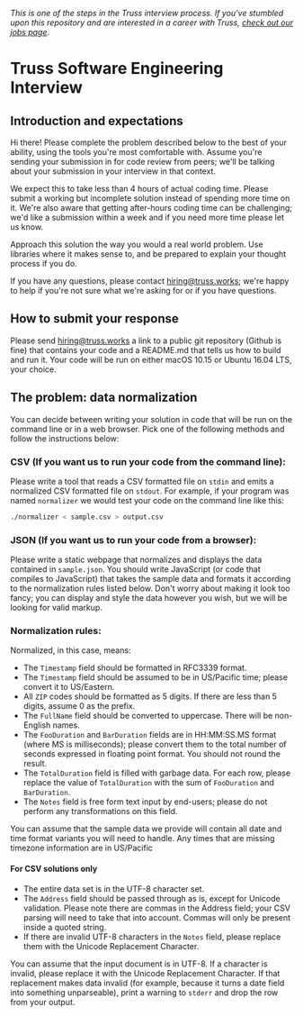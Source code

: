 _This is one of the steps in the Truss interview process. If you've
stumbled upon this repository and are interested in a career with
Truss, [check out our jobs page](https://truss.works/jobs)._

# Truss Software Engineering Interview

## Introduction and expectations

Hi there! Please complete the problem described below to the best of
your ability, using the tools you're most comfortable with. Assume
you're sending your submission in for code review from peers;
we'll be talking about your submission in your interview in that
context.

We expect this to take less than 4 hours of actual coding time. Please
submit a working but incomplete solution instead of spending more time
on it. We're also aware that getting after-hours coding time can be
challenging; we'd like a submission within a week and if you need more
time please let us know.

Approach this solution the way you would a real world problem. Use
libraries where it makes sense to, and be prepared to explain your
thought process if you do.

If you have any questions, please contact hiring@truss.works; we're
happy to help if you're not sure what we're asking for or if you have
questions.

## How to submit your response

Please send hiring@truss.works a link to a public git repository
(Github is fine) that contains your code and a README.md that tells us
how to build and run it. Your code will be run on either macOS 10.15
or Ubuntu 16.04 LTS, your choice.

## The problem: data normalization

You can decide between writing your solution in code that will be run
on the command line or in a web browser. Pick one of the following methods
and follow the instructions below:

### CSV (If you want us to run your code from the command line):

Please write a tool that reads a CSV formatted file on `stdin` and
emits a normalized CSV formatted file on `stdout`. For example, if
your program was named `normalizer` we would test your code on the
command line like this:

```sh
./normalizer < sample.csv > output.csv
```

### JSON (If you want us to run your code from a browser):

Please write a static webpage that normalizes and displays the data contained in
`sample.json`. You should write JavaScript (or code that compiles
to JavaScript) that takes the sample data and formats it according
to the normalization rules listed below. Don't worry about making
it look too fancy; you can display and style the data however you wish,
but we will be looking for valid markup.

### Normalization rules:

Normalized, in this case, means:

- The `Timestamp` field should be formatted in RFC3339 format.
- The `Timestamp` field should be assumed to be in US/Pacific time;
  please convert it to US/Eastern.
- All `ZIP` codes should be formatted as 5 digits. If there are less
  than 5 digits, assume 0 as the prefix.
- The `FullName` field should be converted to uppercase. There will be
  non-English names.
- The `FooDuration` and `BarDuration` fields are in HH:MM:SS.MS
  format (where MS is milliseconds); please convert them to the
  total number of seconds expressed in floating point format.
  You should not round the result.
- The `TotalDuration` field is filled with garbage data. For each
  row, please replace the value of `TotalDuration` with the sum of
  `FooDuration` and `BarDuration`.
- The `Notes` field is free form text input by end-users; please do
  not perform any transformations on this field.

You can assume that the sample data we provide will contain all date
and time format variants you will need to handle. Any times that are
missing timezone information are in US/Pacific

#### For CSV solutions only

- The entire data set is in the UTF-8 character set.
- The `Address` field should be passed through as is, except for
  Unicode validation. Please note there are commas in the Address
  field; your CSV parsing will need to take that into account. Commas
  will only be present inside a quoted string.
- If there are invalid UTF-8 characters in the `Notes` field, please
  replace them with the Unicode Replacement Character.

You can assume that the input document is in UTF-8. If a
character is invalid, please replace it with the Unicode Replacement
Character. If that replacement makes data invalid (for example,
because it turns a date field into something unparseable), print a
warning to `stderr` and drop the row from your output.
